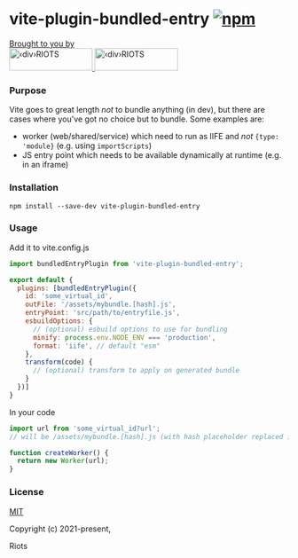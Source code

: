 # vite-plugin-bundled-entry [![npm](https://img.shields.io/npm/v/vite-plugin-bundled-entry.svg)](https://www.npmjs.com/package/vite-plugin-bundled-entry)

<p>
  <a href="https://divRIOTS.com">Brought to you by<br/></a>
  <a href="https://divRIOTS.com#gh-light-mode-only" target="_blank">
        <img width="150" height="40" src="https://divRIOTS.com/divriots.svg#gh-light-mode-only" alt="‹div›RIOTS" />
        </a>
        <a href="https://divRIOTS.com#gh-dark-mode-only" target="_blank">
        <img width="150" height="40" src="https://divRIOTS.com/divriots-dark.svg#gh-dark-mode-only" alt="‹div›RIOTS" />
        </a>
</p>


### Purpose

Vite goes to great length *not* to bundle anything (in dev), but there are cases where you've got no choice but to bundle.
Some examples are:
- worker (web/shared/service) which need to run as IIFE and *not* `{type: 'module}` (e.g. using `importScripts`)
- JS entry point which needs to be available dynamically at runtime (e.g. in an iframe)

### Installation

```
npm install --save-dev vite-plugin-bundled-entry
```

### Usage

Add it to vite.config.js

```js
import bundledEntryPlugin from 'vite-plugin-bundled-entry';

export default {
  plugins: [bundledEntryPlugin({
    id: 'some_virtual_id',
    outFile: '/assets/mybundle.[hash].js',
    entryPoint: 'src/path/to/entryfile.js',
    esbuildOptions: {
      // (optional) esbuild options to use for bundling
      minify: process.env.NODE_ENV === 'production',
      format: 'iife', // default "esm"
    },
    transform(code) {
      // (optional) transform to apply on generated bundle
    }
  })]
}
```

In your code

```js
import url from 'some_virtual_id?url';
// will be /assets/mybundle.[hash].js (with hash placeholder replaced in build mode)

function createWorker() {
  return new Worker(url);
}
```

### License

[MIT](https://opensource.org/licenses/MIT)

Copyright (c) 2021-present, <DIV>Riots
